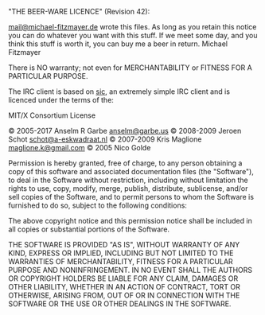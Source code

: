 "THE BEER-WARE LICENCE" (Revision 42):

<mail@michael-fitzmayer.de> wrote this files.  As long as you retain
this notice you can do whatever you want with this stuff. If we meet
some day, and you think this stuff is worth it, you can buy me a beer
in return.  Michael Fitzmayer

There is NO warranty; not even for MERCHANTABILITY or FITNESS FOR A
PARTICULAR PURPOSE.

The IRC client is based on [sic](https://tools.suckless.org/sic/), an
extremely simple IRC client and is licenced under the terms of the:

MIT/X Consortium License

© 2005-2017 Anselm R Garbe <anselm@garbe.us>
© 2008-2009 Jeroen Schot <schot@a-eskwadraat.nl>
© 2007-2009 Kris Maglione <maglione.k@gmail.com>
© 2005 Nico Golde <nico at ngolde dot de>

Permission is hereby granted, free of charge, to any person obtaining a
copy of this software and associated documentation files (the "Software"),
to deal in the Software without restriction, including without limitation
the rights to use, copy, modify, merge, publish, distribute, sublicense,
and/or sell copies of the Software, and to permit persons to whom the
Software is furnished to do so, subject to the following conditions:

The above copyright notice and this permission notice shall be included in
all copies or substantial portions of the Software.

THE SOFTWARE IS PROVIDED "AS IS", WITHOUT WARRANTY OF ANY KIND, EXPRESS OR
IMPLIED, INCLUDING BUT NOT LIMITED TO THE WARRANTIES OF MERCHANTABILITY,
FITNESS FOR A PARTICULAR PURPOSE AND NONINFRINGEMENT.  IN NO EVENT SHALL
THE AUTHORS OR COPYRIGHT HOLDERS BE LIABLE FOR ANY CLAIM, DAMAGES OR OTHER
LIABILITY, WHETHER IN AN ACTION OF CONTRACT, TORT OR OTHERWISE, ARISING
FROM, OUT OF OR IN CONNECTION WITH THE SOFTWARE OR THE USE OR OTHER
DEALINGS IN THE SOFTWARE.

